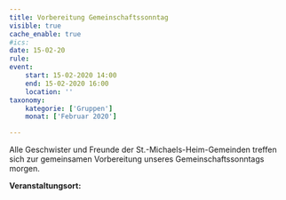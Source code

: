 ```yaml
---
title: Vorbereitung Gemeinschaftssonntag
visible: true
cache_enable: true
#ics: 
date: 15-02-20
rule: 
event:
	start: 15-02-2020 14:00
	end: 15-02-2020 16:00
	location: ''
taxonomy:
	kategorie: ['Gruppen']
	monat: ['Februar 2020']

---
```

Alle Geschwister und Freunde der St.-Michaels-Heim-Gemeinden treffen sich zur gemeinsamen Vorbereitung unseres Gemeinschaftssonntags morgen.



**Veranstaltungsort:** 


